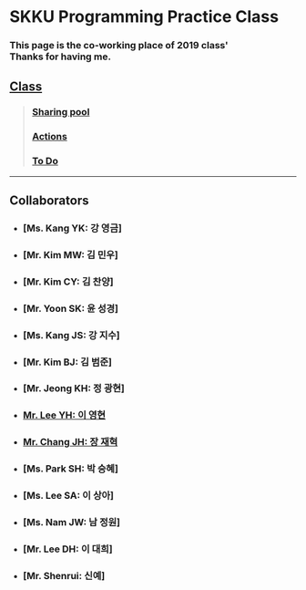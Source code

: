 # SKKU Programming Practice Class
### This page is the co-working place of 2019 class'<br> Thanks for having me.

## [Class](https://github.com/hochae2018/Java-program-practice-2019/projects/1)

> ### [Sharing pool](https://github.com/hochae2018/Java-program-practice-2019/projects/1#column-4815383)
> ### [Actions](https://github.com/hochae2018/Java-program-practice-2019/projects/1#column-4765584)
> ### [To Do](https://github.com/hochae2018/Java-program-practice-2019/projects/1#column-4765575)
------


## Collaborators
- ### [Ms. Kang YK: 강 영금]
- ### [Mr. Kim MW: 김 민우]
- ### [Mr. Kim CY: 김 찬양]
- ### [Mr. Yoon SK: 윤 성경]
- ### [Ms. Kang JS: 강 지수]
- ### [Mr. Kim BJ: 김 범준]
- ### [Mr. Jeong KH: 정 광현]
- ### [Mr. Lee YH: 이 영현](https://github.com/younghyunDev/javapractice)
- ### [Mr. Chang JH: 장 재혁](https://github.com/jaehchangSCSC/JavaClass)
- ### [Ms. Park SH: 박 승혜]
- ### [Ms. Lee SA: 이 상아]
- ### [Ms. Nam JW: 남 정원]
- ### [Mr. Lee DH: 이 대희]
- ### [Mr. Shenrui: 신예]
                     

